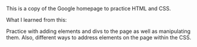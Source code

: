 This is a copy of the Google homepage to practice HTML and CSS.

What I learned from this:

Practice with adding elements and divs to the page as well as manipulating them. Also, different ways to address elements on the page within the CSS.